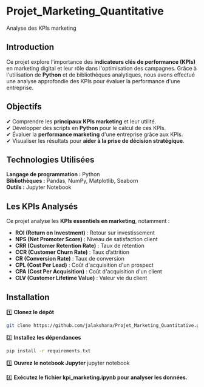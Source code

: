 # Projet_Marketing_Quantitative
Analyse des KPIs marketing

## Introduction  

Ce projet explore l'importance des **indicateurs clés de performance (KPIs)** en marketing digital et leur rôle dans l'optimisation des campagnes. Grâce à l'utilisation de **Python** et de bibliothèques analytiques, nous avons effectué une analyse approfondie des KPIs pour évaluer la performance d'une entreprise.  

## Objectifs  

✔ Comprendre les **principaux KPIs marketing** et leur utilité.  
✔ Développer des scripts en **Python** pour le calcul de ces KPIs.  
✔ Évaluer la **performance marketing** d'une entreprise grâce aux KPIs.  
✔ Visualiser les résultats pour **aider à la prise de décision stratégique**.  

## Technologies Utilisées  

**Langage de programmation :** Python  
**Bibliothèques :** Pandas, NumPy, Matplotlib, Seaborn  
**Outils :** Jupyter Notebook  

## Les KPIs Analysés  

Ce projet analyse les **KPIs essentiels en marketing**, notamment :  

- **ROI (Return on Investment)** : Retour sur investissement  
- **NPS (Net Promoter Score)** : Niveau de satisfaction client  
- **CRR (Customer Retention Rate)** : Taux de rétention  
- **CCR (Customer Churn Rate)** : Taux d’attrition  
- **CR (Conversion Rate)** : Taux de conversion  
- **CPL (Cost Per Lead)** : Coût d'acquisition d'un prospect  
- **CPA (Cost Per Acquisition)** : Coût d'acquisition d'un client  
- **CLV (Customer Lifetime Value)** : Valeur vie du client  

## Installation  

1️⃣ **Clonez le dépôt**  
```bash
git clone https://github.com/jalakshana/Projet_Marketing_Quantitative.git
```
2️⃣ **Installez les dépendances** 
```bash
pip install -r requirements.txt
```
3️⃣ **Ouvrez le notebook Jupyter**
jupyter notebook

4️⃣ **Exécutez le fichier kpi_marketing.ipynb pour analyser les données.**




